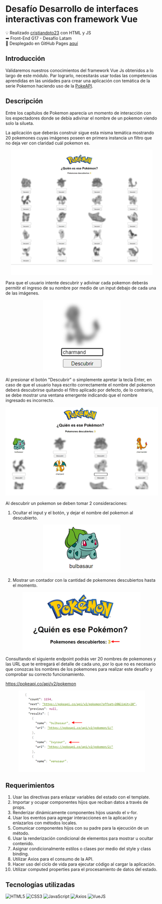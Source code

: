 # Desafío Desarrollo de interfaces interactivas con framework Vue

💡 Realizado [cristiandpto23](https://github.com/cristiandpto23) con HTML y JS<br>
➡ Front-End G17 - Desafío Latam<br>
🔗 Desplegado en GitHub Pages [aquí]()<br>

## Introducción

Validaremos nuestros conocimientos del framework Vue Js obtenidos a lo largo de este módulo. Par lograrlo, necesitarás usar todas las competencias aprendidas en las unidades para crear una aplicación con temática de la serie Pokemon haciendo uso de la [PokeAPI](https://pokeapi.co/).

## Descripción

Entre los capítulos de Pokemon aparecía un momento de interacción con los espectadores donde se debía adivinar el nombre de un pokemon viendo solo la silueta.

La aplicación que deberás construir sigue esta misma temática mostrando 20 pokemones cuyas imágenes poseen en primera instancia un filtro que no deja ver con claridad cuál pokemon es.

<div align="center"><img src="./src/assets/img/image.png"></div>

Para que el usuario intente descubrir y adivinar cada pokemon deberás permitir el ingreso de su nombre por medio de un input debajo de cada una de las imágenes.

<div align="center"><img src="./src/assets/img/image-1.png"></div>

Al presionar el botón "Descubrir" o simplemente apretar la tecla Enter, en caso de que el usuario haya escrito correctamente el nombre del pokemon deberá descubrirse quitando el filtro aplicado por defecto, de lo contrario, se debe mostrar una ventana emergente indicando que el nombre ingresado es incorrecto.

<div align="center"><img src="./src/assets/img/image-2.png"></div>

Al descubrir un pokemon se deben tomar 2 consideraciones:

1. Ocultar el input y el botón, y dejar el nombre del pokemon al descubierto.

<div align="center"><img src="./src/assets/img/image-3.png"></div>

2. Mostrar un contador con la cantidad de pokemones descubiertos hasta el momento.

<div align="center"><img src="./src/assets/img/image-4.png"></div>

Consultando el siguiente endpoint podrás ver 20 nombres de pokemones y las URL que te entregará el detalle de cada uno, por lo que no es necesario que conozcas los nombres de los pokemones para realizar este desafío y comprobar su correcto funcionamiento.

https://pokeapi.co/api/v2/pokemon

<div align="center"><img src="./src/assets/img/image-5.png"></div>

## Requerimientos

1. Usar las directivas para enlazar variables del estado con el template.
2. Importar y ocupar componentes hijos que reciban datos a través de props.
3. Renderizar dinámicamente componentes hijos usando el v-for.
4. Usar los eventos para agregar interacciones en la aplicación y enlazarlos con métodos locales.
5. Comunicar componentes hijos con su padre para la ejecución de un método.
6. Usar la renderización condicional de elementos para mostrar u ocultar contenido.
7. Asignar condicionalmente estilos o clases por medio del style y class binding.
8. Utilizar Axios para el consumo de la API.
9. Hacer uso del ciclo de vida para ejecutar código al cargar la aplicación.
10. Utilizar computed properties para el procesamiento de datos del estado.

## Tecnologías utilizadas

![HTML5](https://img.shields.io/badge/HTML5-E34F26?style=for-the-badge&logo=html5&logoColor=white) ![CSS3](https://img.shields.io/badge/CSS3-1572B6?style=for-the-badge&logo=css3&logoColor=white) ![JavaScript](https://img.shields.io/badge/JavaScript-323330?style=for-the-badge&logo=javascript&logoColor=F7DF1E) ![Axios](https://img.shields.io/badge/axios-671ddf?&style=for-the-badge&logo=axios&logoColor=white) ![VueJS](https://img.shields.io/badge/Vue%20js-35495E?style=for-the-badge&logo=vuedotjs&logoColor=4FC08D)

